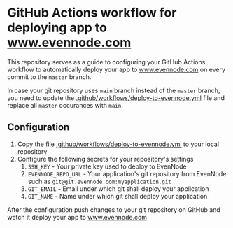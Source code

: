 # GitHub Actions workflow for deploying app to www.evennode.com
This repository serves as a guide to configuring your GitHub Actions workflow 
to automatically deploy your app to www.evennode.com on every commit to the `master` branch.

In case your git repository uses `main` branch instead of the `master` branch, you need to
update the [.github/workflows/deploy-to-evennode.yml](.github/workflows/deploy-to-evennode.yml)
file and replace all `master` occurances with `main`.

## Configuration
1. Copy the file [.github/workflows/deploy-to-evennode.yml](.github/workflows/deploy-to-evennode.yml) to your local repository
2. Configure the following secrets for your repository's settings
    1. `SSH_KEY` - Your private key used to deploy to EvenNode
    2. `EVENNODE_REPO_URL` - Your application's git repository from EvenNode such as `git@git.evennode.com:myapplication.git`
    3. `GIT_EMAIL` - Email under which git shall deploy your application
    4. `GIT_NAME` - Name under which git shall deploy your application

After the configuration push changes to your git repository on GitHub and watch it deploy
your app to www.evennode.com
